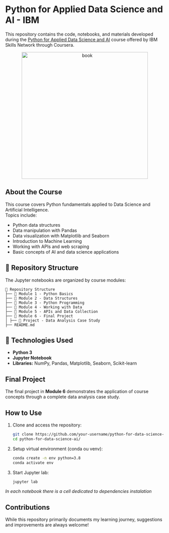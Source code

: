 # Python for Applied Data Science and AI - IBM  

This repository contains the code, notebooks, and materials developed during the [Python for Applied Data Science and AI](https://www.coursera.org/learn/python-for-applied-data-science-ai) course offered by IBM Skills Network through Coursera.  

<p align="center">
 <img src="https://cf-courses-data.s3.us.cloud-object-storage.appdomain.cloud/assets/logos/SN_web_lightmode.png" title="book" width="400" />
</p>

## About the Course  
This course covers Python fundamentals applied to Data Science and Artificial Intelligence.  
Topics include:  
- Python data structures  
- Data manipulation with Pandas  
- Data visualization with Matplotlib and Seaborn  
- Introduction to Machine Learning  
- Working with APIs and web scraping  
- Basic concepts of AI and data science applications  

## 📂 Repository Structure  
The Jupyter notebooks are organized by course modules:  

```
📁 Repository Structure
├── 📁 Module 1 - Python Basics
├── 📁 Module 2 - Data Structures
├── 📁 Module 3 - Python Programming
├── 📁 Module 4 - Working with Data
├── 📁 Module 5 - APIs and Data Collection
├── 📁 Module 6 - Final Project
│ ├── 📝 Project - Data Analysis Case Study
├── README.md
```

## 🚀 Technologies Used  
- **Python 3**  
- **Jupyter Notebook**  
- **Libraries:** NumPy, Pandas, Matplotlib, Seaborn, Scikit-learn  

## Final Project  
The final project in **Module 6** demonstrates the application of course concepts through a complete data analysis case study.  

## How to Use  
1. Clone and access the repository:  
   ```bash
   git clone https://github.com/your-username/python-for-data-science-ai.git
   cd python-for-data-science-ai/
   ```
2. Setup virtual environment (conda ou venv):  
   ```bash
   conda create -n env python=3.8
   conda activate env
   ```
3. Start Jupyter lab:  
   ```bash
   jupyter lab
   ```
*In each notebook there is a cell dedicated to dependencies instalation* 

## Contributions 
While this repository primarily documents my learning journey, suggestions and improvements are always welcome! 
